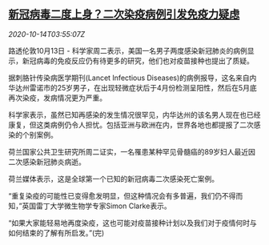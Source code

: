 <!--1602649397000-->
[新冠病毒二度上身？二次染疫病例引发免疫力疑虑](https://cn.reuters.com/article/covid19-immunity-concerns-1013-tues-idCNKBS26Z0DF)
------

<div><i>2020-10-14T03:55:07Z</i></div><p>路透伦敦10月13日 - 科学家周二表示，美国一名男子两度感染新冠肺炎的病例显示，新冠病毒的免疫反应仍有待更多的研究，他们也对疫苗接种也提出了质疑。</p><p>据刺胳针传染病医学期刊(Lancet Infectious Diseases)的病例报导，这名来自内华达州雷诺市的25岁男子，在出现轻微症状后于4月份检测呈阳性，然后在5月底再次染疫，发病情况更为严重。</p><p>科学家表示，虽然已知再感染的发生情况很罕见，内华达州的该名男人现在也已经康复，但这类病例仍令人担忧。包括亚洲与欧洲在内，世界各地也都提报了二次感染的个别案例。</p><p>荷兰国家公共卫生研究所周二证实，一名罹患某种罕见骨髓癌的89岁妇人最近因二次感染新冠肺炎病逝。</p><p>荷兰媒体表示，这是全球第一个已知的新冠病毒二次感染死亡案例。</p><p>“重复染疫的可能性已变得愈发明显，但这种情况会有多普遍，我们仍不得而知，”英国雷丁大学微生物学专家Simon Clarke表示。</p><p>“如果大家能轻易地再度染疫，这也可能对疫苗接种计划以及我们对于疫情何时与如何结束的了解有所启发。”(完)</p>
